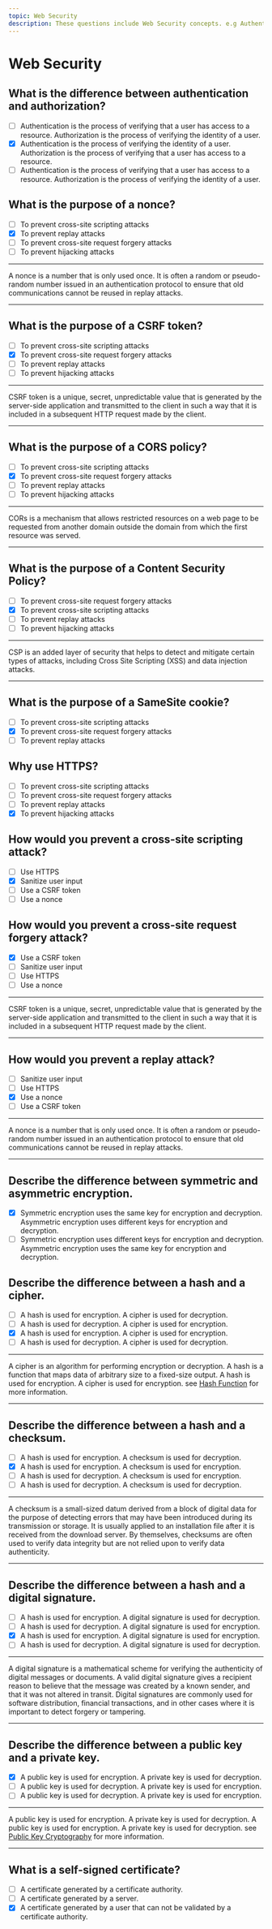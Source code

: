 ```yaml
---
topic: Web Security
description: These questions include Web Security concepts. e.g Authentication, Authorization, and Web Security e.t.c
---
```


# Web Security

## What is the difference between authentication and authorization?

- [ ] Authentication is the process of verifying that a user has access to a resource. Authorization is the process of verifying the identity of a user.
- [x] Authentication is the process of verifying the identity of a user. Authorization is the process of verifying that a user has access to a resource.
- [ ] Authentication is the process of verifying that a user has access to a resource. Authorization is the process of verifying the identity of a user.

## What is the purpose of a nonce?

- [ ] To prevent cross-site scripting attacks
- [x] To prevent replay attacks
- [ ] To prevent cross-site request forgery attacks
- [ ] To prevent hijacking attacks

---

A nonce is a number that is only used once. It is often a random or pseudo-random number issued in an authentication protocol to ensure that old communications cannot be reused in replay attacks.

---

## What is the purpose of a CSRF token?

- [ ] To prevent cross-site scripting attacks
- [x] To prevent cross-site request forgery attacks
- [ ] To prevent replay attacks
- [ ] To prevent hijacking attacks

---

CSRF token is a unique, secret, unpredictable value that is generated by the server-side application and transmitted to the client in such a way that it is included in a subsequent HTTP request made by the client.

---

## What is the purpose of a CORS policy?

- [ ] To prevent cross-site scripting attacks
- [x] To prevent cross-site request forgery attacks
- [ ] To prevent replay attacks
- [ ] To prevent hijacking attacks

---

CORs is a mechanism that allows restricted resources on a web page to be requested from another domain outside the domain from which the first resource was served.

---

## What is the purpose of a Content Security Policy?

- [ ] To prevent cross-site request forgery attacks
- [x] To prevent cross-site scripting attacks
- [ ] To prevent replay attacks
- [ ] To prevent hijacking attacks

---

CSP is an added layer of security that helps to detect and mitigate certain types of attacks, including Cross Site Scripting (XSS) and data injection attacks.

---

## What is the purpose of a SameSite cookie?

- [ ] To prevent cross-site scripting attacks
- [x] To prevent cross-site request forgery attacks
- [ ] To prevent replay attacks

## Why use HTTPS?

- [ ] To prevent cross-site scripting attacks
- [ ] To prevent cross-site request forgery attacks
- [ ] To prevent replay attacks
- [x] To prevent hijacking attacks

## How would you prevent a cross-site scripting attack?

- [ ] Use HTTPS
- [x] Sanitize user input
- [ ] Use a CSRF token
- [ ] Use a nonce

## How would you prevent a cross-site request forgery attack?

- [x] Use a CSRF token
- [ ] Sanitize user input
- [ ] Use HTTPS
- [ ] Use a nonce

---

CSRF token is a unique, secret, unpredictable value that is generated by the server-side application and transmitted to the client in such a way that it is included in a subsequent HTTP request made by the client.

---

## How would you prevent a replay attack?

- [ ] Sanitize user input
- [ ] Use HTTPS
- [x] Use a nonce
- [ ] Use a CSRF token

---

A nonce is a number that is only used once. It is often a random or pseudo-random number issued in an authentication protocol to ensure that old communications cannot be reused in replay attacks.

---

## Describe the difference between symmetric and asymmetric encryption.

- [x] Symmetric encryption uses the same key for encryption and decryption. Asymmetric encryption uses different keys for encryption and decryption.
- [ ] Symmetric encryption uses different keys for encryption and decryption. Asymmetric encryption uses the same key for encryption and decryption.

## Describe the difference between a hash and a cipher.

- [ ] A hash is used for encryption. A cipher is used for decryption.
- [ ] A hash is used for decryption. A cipher is used for encryption.
- [x] A hash is used for encryption. A cipher is used for encryption.
- [ ] A hash is used for decryption. A cipher is used for decryption.

---

A cipher is an algorithm for performing encryption or decryption. A hash is a function that maps data of arbitrary size to a fixed-size output. A hash is used for encryption. A cipher is used for encryption. see [Hash Function](https://en.wikipedia.org/wiki/Hash_function) for more information.

---

## Describe the difference between a hash and a checksum.

- [ ] A hash is used for encryption. A checksum is used for decryption.
- [x] A hash is used for encryption. A checksum is used for encryption.
- [ ] A hash is used for decryption. A checksum is used for encryption.
- [ ] A hash is used for decryption. A checksum is used for decryption.

---

A checksum is a small-sized datum derived from a block of digital data for the purpose of detecting errors that may have been introduced during its transmission or storage. It is usually applied to an installation file after it is received from the download server. By themselves, checksums are often used to verify data integrity but are not relied upon to verify data authenticity.

---

## Describe the difference between a hash and a digital signature.

- [ ] A hash is used for encryption. A digital signature is used for decryption.
- [ ] A hash is used for decryption. A digital signature is used for encryption.
- [x] A hash is used for encryption. A digital signature is used for encryption.
- [ ] A hash is used for decryption. A digital signature is used for decryption.

---

A digital signature is a mathematical scheme for verifying the authenticity of digital messages or documents. A valid digital signature gives a recipient reason to believe that the message was created by a known sender, and that it was not altered in transit. Digital signatures are commonly used for software distribution, financial transactions, and in other cases where it is important to detect forgery or tampering.

---

## Describe the difference between a public key and a private key.

- [x] A public key is used for encryption. A private key is used for decryption.
- [ ] A public key is used for decryption. A private key is used for encryption.
- [ ] A public key is used for decryption. A private key is used for encryption.

---

A public key is used for encryption. A private key is used for decryption. A public key is used for encryption. A private key is used for decryption. see [Public Key Cryptography](https://en.wikipedia.org/wiki/Public-key_cryptography) for more information.

---

## What is a self-signed certificate?

- [ ] A certificate generated by a certificate authority.
- [ ] A certificate generated by a server.
- [x] A certificate generated by a user that can not be validated by a certificate authority.
